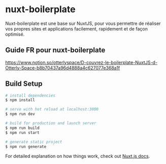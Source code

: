 # nuxt-boilerplate

Nuxt-boilerplate est une base sur NuxtJS, pour vous permettre de réaliser vos propres sites et applications facilement, rapidement et de façon optimisé.

## Guide FR pour nuxt-boilerplate
https://www.notion.so/otterlyspace/D-couvrez-le-boilerplate-NuxtJS-d-Otterly-Space-b8b70437a96d4888a4c627077e368a1f

## Build Setup

```bash
# install dependencies
$ npm install

# serve with hot reload at localhost:3000
$ npm run dev

# build for production and launch server
$ npm run build
$ npm run start

# generate static project
$ npm run generate
```

For detailed explanation on how things work, check out [Nuxt.js docs](https://nuxtjs.org).
